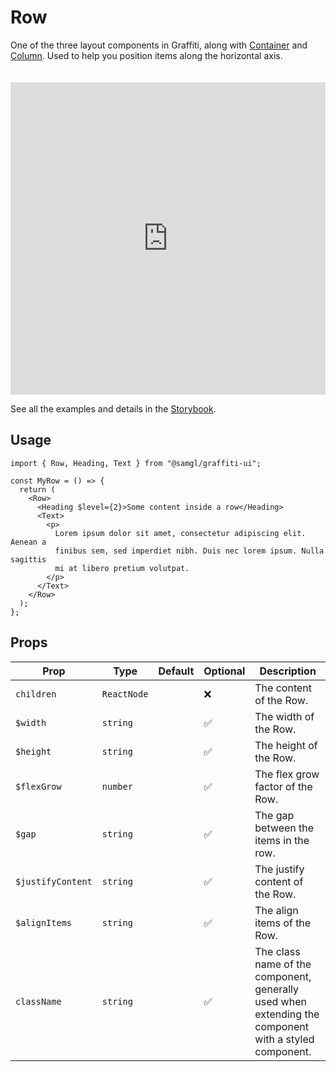 # Row

One of the three layout components in Graffiti, along with [Container](./container) and [Column](./column). Used to help you position items along the horizontal axis.

<iframe src="https://samhynds.github.io/graffiti-ui/?path=/story/layout-row--row-with-content&viewMode=story&shortcuts=false&singleStory=true"
     style="width:100%; height:500px; border:0; margin-top: 20px;"
     title="graffiti-row-example-1"
   ></iframe>

See all the examples and details in the [Storybook](https://samhynds.github.io/graffiti-ui/?path=/docs/layout-row--docs).

## Usage

```tsx
import { Row, Heading, Text } from "@samgl/graffiti-ui";

const MyRow = () => {
  return (
    <Row>
      <Heading $level={2}>Some content inside a row</Heading>
      <Text>
        <p>
          Lorem ipsum dolor sit amet, consectetur adipiscing elit. Aenean a
          finibus sem, sed imperdiet nibh. Duis nec lorem ipsum. Nulla sagittis
          mi at libero pretium volutpat.
        </p>
      </Text>
    </Row>
  );
};
```

## Props

| Prop              | Type        | Default | Optional | Description                                                                                           |
| ----------------- | ----------- | ------- | -------- | ----------------------------------------------------------------------------------------------------- |
| `children`        | `ReactNode` |         | ❌       | The content of the Row.                                                                               |
| `$width`          | `string`    |         | ✅       | The width of the Row.                                                                                 |
| `$height`         | `string`    |         | ✅       | The height of the Row.                                                                                |
| `$flexGrow`       | `number`    |         | ✅       | The flex grow factor of the Row.                                                                      |
| `$gap`            | `string`    |         | ✅       | The gap between the items in the row.                                                                 |
| `$justifyContent` | `string`    |         | ✅       | The justify content of the Row.                                                                       |
| `$alignItems`     | `string`    |         | ✅       | The align items of the Row.                                                                           |
| `className`       | `string`    |         | ✅       | The class name of the component, generally used when extending the component with a styled component. |
